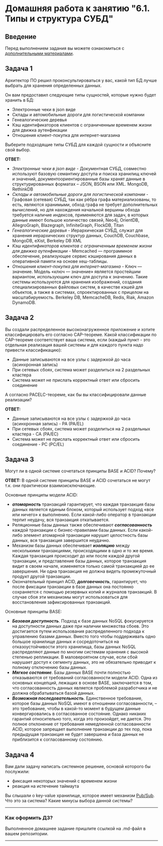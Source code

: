 # Домашняя работа к занятию "6.1. Типы и структура СУБД"

## Введение

Перед выполнением задания вы можете ознакомиться с
[дополнительными материалами](https://github.com/netology-code/virt-homeworks/tree/master/additional/README.md).

## Задача 1

Архитектор ПО решил проконсультироваться у вас, какой тип БД
лучше выбрать для хранения определенных данных.

Он вам предоставил следующие типы сущностей, которые нужно будет хранить в БД:

- Электронные чеки в json виде
- Склады и автомобильные дороги для логистической компании
- Генеалогические деревья
- Кэш идентификаторов клиентов с ограниченным временем жизни для движка аутенфикации
- Отношения клиент-покупка для интернет-магазина

Выберите подходящие типы СУБД для каждой сущности и объясните свой выбор.  

__ОТВЕТ:__

- *Электронные чеки в json виде* - Документная СУБД, совместно используют базовую семантику доступа и поиска хранилищ ключей и значений, документоориентированные базы хранят данные в структурированных форматах – JSON, BSON или XML. MongoDB, RethinkDB
- *Склады и автомобильные дороги для логистической компании* - Графовая (сетевая) СУБД, так как рёбра графа материализованы, то есть, являются хранимыми, обход графа не требует дополнительных вычислений, но для нахождения начальной вершины обхода требуется наличие индексов, применяются для задач, в которых данные имеют большое количество связей, Neo4j, OrientDB, AllegroGraph, Blazegraph, InfiniteGraph, FlockDB, Titan
- *Генеалогические деревья* - Иерархическая СУБД, служат для хранения иерархических структур данных, CouchDB, Couchbase, MongoDB, eXist, Berkeley DB XML
- *Кэш идентификаторов клиентов с ограниченным временем жизни для движка аутенфикации* - Memcached — программное обеспечение, реализующее сервис кэширования данных в оперативной памяти на основе хеш-таблицы.
- *Отношения клиент-покупка для интернет-магазина* - Ключ — значение. Модель «ключ — значение» является простейшим вариантом, использующим ключ для доступа к значению. Такие системы используются для хранения изображений, создания специализированных файловых систем, в качестве кэшей для объектов, а также в системах, спроектированных с прицелом на масштабируемость. Berkeley DB, MemcacheDB, Redis, Riak, Amazon DynamoDB.

## Задача 2

Вы создали распределенное высоконагруженное приложение и хотите классифицировать его согласно
CAP-теореме. Какой классификации по CAP-теореме соответствует ваша система, если
(каждый пункт - это отдельная реализация вашей системы и для каждого пункта надо привести классификацию):

- Данные записываются на все узлы с задержкой до часа (асинхронная запись)
- При сетевых сбоях, система может разделиться на 2 раздельных кластера
- Система может не прислать корректный ответ или сбросить соединение

А согласно PACELC-теореме, как бы вы классифицировали данные реализации?  

__ОТВЕТ:__  

- Данные записываются на все узлы с задержкой до часа (асинхронная запись) - РА (РА/EL)
- При сетевых сбоях, система может разделиться на 2 раздельных кластера - СА (PA/EC)
- Система может не прислать корректный ответ или сбросить соединение - РС (PC/EL)

## Задача 3

Могут ли в одной системе сочетаться принципы BASE и ACID? Почему?  

__ОТВЕТ:__ В одной системе принципы BASE и ACID сочетаться не могут т.к. они практически взаимоисключающие.  

Основные принципы модели ACID:

- ***атомарность*** транзакций гарантирует, что каждая транзакция базы данных является единым блоком, который использует подход «все или ничего» к выполнению. Если какой-либо оператор в транзакции терпит неудачу, вся транзакция откатывается.
- Реляционные базы данных также обеспечивают ***согласованность*** каждой транзакции с бизнес-правилами базы данных. Если какой-либо элемент атомарной транзакции нарушит целостность базы данных, вся транзакция завершится неудачно.
- Механизм базы данных обеспечивает ***изоляцию*** между несколькими транзакциями, происходящими в одно и то же время. Каждая транзакция происходит до или после каждой другой транзакции, и представление базы данных, которое транзакция видит в своем начале, изменяется только самой транзакцией до ее завершения. Ни одна транзакция не должна видеть промежуточный продукт другой транзакции.
- Окончательный принцип ACID, ***долговечность***, гарантирует, что после фиксации транзакции в базе данных она постоянно сохраняется с помощью резервных копий и журналов транзакций. В случае сбоя эти механизмы могут использоваться для восстановления зафиксированных транзакций.

Основные принципы BASE:

- ***Базовая доступность***. Подход к базе данных NoSQL фокусируется на доступности данных даже при наличии множества сбоев. Это достигается путем использования распределенного подхода к управлению базами данных. Вместо того чтобы поддерживать одно большое хранилище данных и сосредоточиться на отказоустойчивости этого хранилища, базы данных NoSQL распределяют данные по многим системам хранения с высокой степенью репликации. В маловероятном случае, если сбой нарушает доступ к сегменту данных, это не обязательно приводит к полному отключению базы данных.
- ***Мягкое состояние***. Базы данных BASE почти полностью отказываются от требований согласованности модели ACID. Одна из основных концепций, лежащих в основе BASE, заключается в том, что согласованность данных является проблемой разработчика и не должна обрабатываться базой данных.
- ***Возможная последовательность***. Единственное требование, которое базы данных NoSQL имеют в отношении согласованности, – это требование, чтобы в какой-то момент в будущем данные конвергировались в согласованное состояние. Однако никаких гарантий относительно того, когда это произойдет, не дается. Это полное отклонение от требования немедленной согласованности ACID, которое запрещает выполнение транзакции до тех пор, пока предыдущая транзакция не будет завершена и база данных не приблизится к согласованному состоянию.

## Задача 4

Вам дали задачу написать системное решение, основой которого бы послужили:

- фиксация некоторых значений с временем жизни
- реакция на истечение таймаута

Вы слышали о key-value хранилище, которое имеет механизм [Pub/Sub](https://habr.com/ru/post/278237/).
Что это за система? Какие минусы выбора данной системы?

---

### Как оформить ДЗ?

Выполненное домашнее задание пришлите ссылкой на .md-файл в вашем репозитории.

---
